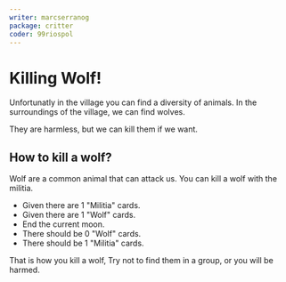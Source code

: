 ```yaml
---
writer: marcserranog
package: critter
coder: 99riospol
---
```


# Killing Wolf!

Unfortunatly in the village you can find
a diversity of animals.
In the surroundings of the village,
we can find wolves.

They are harmless, but we can kill them if we want.

## How to kill a wolf?

Wolf are a common animal that can attack us.
You can kill a wolf with the militia.

 * Given there are 1 "Militia" cards.
 * Given there are 1 "Wolf" cards.
 * End the current moon.
 * There should be 0 "Wolf" cards.
 * There should be 1 "Militia" cards.

That is how you kill a wolf,
Try not to find them in a group,
or you will be harmed.
